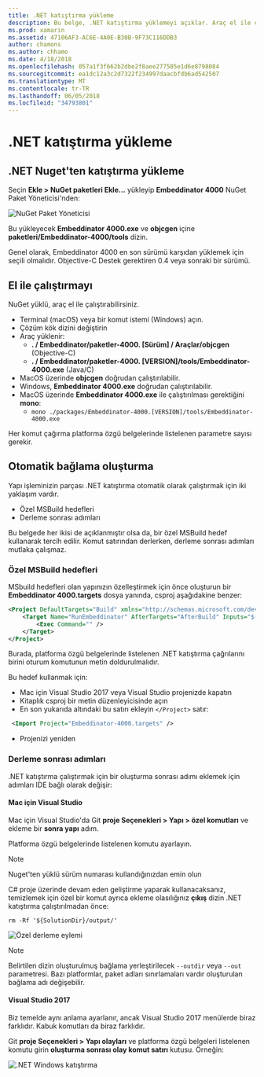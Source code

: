 ```yaml
---
title: .NET katıştırma yükleme
description: Bu belge, .NET katıştırma yüklemeyi açıklar. Araç el ile çalıştırmak nasıl ele bağlamaları oluşturmak nasıl özel MSBuild hedefleri ve gerekli oluşturma sonrası adımları otomatik olarak nasıl kullanılacağı.
ms.prod: xamarin
ms.assetid: 47106AF3-AC6E-4A0E-B30B-9F73C116DDB3
author: chamons
ms.author: chhamo
ms.date: 4/18/2018
ms.openlocfilehash: 057a1f3f662b2dbe2f8aee277505e1d6e8798084
ms.sourcegitcommit: ea1dc12a3c2d7322f234997daacbfdb6ad542507
ms.translationtype: MT
ms.contentlocale: tr-TR
ms.lasthandoff: 06/05/2018
ms.locfileid: "34793801"
---
```

# <a name="installing-net-embedding"></a>.NET katıştırma yükleme

## <a name="installing-net-embedding-from-nuget"></a>.NET Nuget'ten katıştırma yükleme

Seçin **Ekle > NuGet paketleri Ekle...**  yükleyip **Embeddinator 4000** NuGet Paket Yöneticisi'nden:

![NuGet Paket Yöneticisi](images/visualstudionuget.png)

Bu yükleyecek **Embeddinator 4000.exe** ve **objcgen** içine **paketleri/Embeddinator-4000/tools** dizin.

Genel olarak, Embeddinator 4000 en son sürümü karşıdan yüklemek için seçili olmalıdır. Objective-C Destek gerektiren 0.4 veya sonraki bir sürümü.

## <a name="running-manually"></a>El ile çalıştırmayı

NuGet yüklü, araç el ile çalıştırabilirsiniz.

- Terminal (macOS) veya bir komut istemi (Windows) açın.
- Çözüm kök dizini değiştirin
- Araç yüklenir:
    - **. / Embeddinator/paketler-4000. [Sürüm] / Araçlar/objcgen** (Objective-C)
    - **. / Embeddinator/paketler-4000. [VERSION]/tools/Embeddinator-4000.exe** (Java/C) 
- MacOS üzerinde **objcgen** doğrudan çalıştırılabilir. 
- Windows, **Embeddinator 4000.exe** doğrudan çalıştırılabilir.
- MacOS üzerinde **Embeddinator 4000.exe** ile çalıştırılması gerektiğini **mono**: 
    - `mono ./packages/Embeddinator-4000.[VERSION]/tools/Embeddinator-4000.exe`

Her komut çağırma platforma özgü belgelerinde listelenen parametre sayısı gerekir.

## <a name="automatic-binding-generation"></a>Otomatik bağlama oluşturma

Yapı işleminizin parçası .NET katıştırma otomatik olarak çalıştırmak için iki yaklaşım vardır.

- Özel MSBuild hedefleri
- Derleme sonrası adımları

Bu belgede her ikisi de açıklanmıştır olsa da, bir özel MSBuild hedef kullanarak tercih edilir. Komut satırından derlerken, derleme sonrası adımları mutlaka çalışmaz.

### <a name="custom-msbuild-targets"></a>Özel MSBuild hedefleri

MSbuild hedefleri olan yapınızın özelleştirmek için önce oluşturun bir **Embeddinator 4000.targets** dosya yanında, csproj aşağıdakine benzer:

```xml
<Project DefaultTargets="Build" xmlns="http://schemas.microsoft.com/developer/msbuild/2003">
    <Target Name="RunEmbeddinator" AfterTargets="AfterBuild" Inputs="$(OutputPath)/$(AssemblyName).dll" Outputs="$(IntermediateOutputPath)/Embeddinator/$(AssemblyName).framework/$(AssemblyName)">
        <Exec Command="" />
    </Target>
</Project>
```

Burada, platforma özgü belgelerinde listelenen .NET katıştırma çağrılarını birini oturum komutunun metin doldurulmalıdır.

Bu hedef kullanmak için:

- Mac için Visual Studio 2017 veya Visual Studio projenizde kapatın
- Kitaplık csproj bir metin düzenleyicisinde açın
- En son yukarıda altındaki bu satırı ekleyin `</Project>` satır:

```xml
 <Import Project="Embeddinator-4000.targets" />
```

- Projenizi yeniden

### <a name="post-build-steps"></a>Derleme sonrası adımları

.NET katıştırma çalıştırmak için bir oluşturma sonrası adımı eklemek için adımları IDE bağlı olarak değişir:

#### <a name="visual-studio-for-mac"></a>Mac için Visual Studio

Mac için Visual Studio'da Git **proje Seçenekleri > Yapı > özel komutları** ve ekleme bir **sonra yapı** adım.

Platforma özgü belgelerinde listelenen komutu ayarlayın.

> [!NOTE]
> Nuget'ten yüklü sürüm numarası kullandığınızdan emin olun

C# proje üzerinde devam eden geliştirme yaparak kullanacaksanız, temizlemek için özel bir komut ayrıca ekleme olasılığınız **çıkış** dizin .NET katıştırma çalıştırılmadan önce:

```shell
rm -Rf '${SolutionDir}/output/'
```

![Özel derleme eylemi](images/visualstudiocustombuild.png)

> [!NOTE]
> Belirtilen dizin oluşturulmuş bağlama yerleştirilecek `--outdir` veya `--out` parametresi. Bazı platformlar, paket adları sınırlamaları vardır oluşturulan bağlama adı değişebilir.

#### <a name="visual-studio-2017"></a>Visual Studio 2017

Biz temelde aynı anlama ayarlanır, ancak Visual Studio 2017 menülerde biraz farklıdır. Kabuk komutları da biraz farklıdır.

Git **proje Seçenekleri > Yapı olayları** ve platforma özgü belgeleri listelenen komutu girin **oluşturma sonrası olay komut satırı** kutusu. Örneğin:

![.NET Windows katıştırma](images/visualstudiowindows.png)
